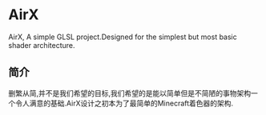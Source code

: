# AirX
AirX, A simple GLSL project.Designed for the simplest but most basic shader architecture.

## 简介
删繁从简,并不是我们希望的目标,我们希望的是能以简单但是不简陋的事物架构一个令人满意的基础.AirX设计之初本为了最简单的Minecraft着色器的架构.